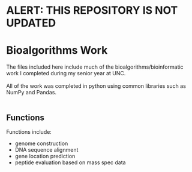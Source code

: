 # ALERT: THIS REPOSITORY IS NOT UPDATED

# Bioalgorithms Work
The files included here include much of the bioalgorithms/bioinformatic work I completed during my senior year at UNC. 
<br><br>
All of the work was completed in python using common libraries such as NumPy and Pandas.
<br><br>
## Functions
Functions include:
- genome construction
- DNA sequence alignment
- gene location prediction
- peptide evaluation based on mass spec data
